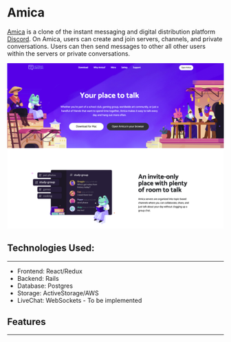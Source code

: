# Amica

[Amica](https://amica-aa.herokuapp.com/#/) is a clone of the instant messaging and digital distribution platform 
[Discord](https://discord.com/). On Amica, users can create and join servers, channels, and private conversations.
Users can then send messages to other all other users within the servers or private conversations. 

![alt text](https://github.com/Junghyun2006/Amica/blob/main/0.resources/amika_images/Homepage.png)

## Technologies Used:
---------------------
* Frontend: React/Redux
* Backend: Rails
* Database: Postgres
* Storage: ActiveStorage/AWS
* LiveChat: WebSockets - To be implemented 

## Features 
-----------

